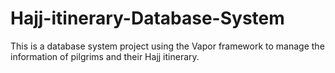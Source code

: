 # Hajj-itinerary-Database-System
This is a database system project using the Vapor framework to manage the information of pilgrims and their Hajj itinerary.
